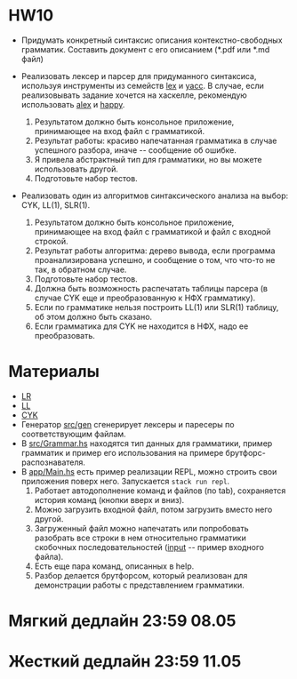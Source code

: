 # HW10

* Придумать конкретный синтаксис описания контекстно-свободных грамматик. Составить документ с его описанием (*.pdf или *.md файл)

* Реализовать лексер и парсер для придуманного синтаксиса, используя инструменты из семейств [lex](https://en.wikipedia.org/wiki/Lex_%28software%29) и [yacc](https://en.wikipedia.org/wiki/Yacc). В случае, если реализовывать задание хочется на хаскелле, рекомендую использовать [alex](https://www.haskell.org/alex/) и [happy](https://www.haskell.org/happy/).

   1. Результатом должно быть консольное приложение, принимающее на вход файл с грамматикой.
   2. Результат работы: красиво напечатанная грамматика в случае успешного разбора, иначе -- сообщение об ошибке.
   3. Я привела абстрактный тип для грамматики, но вы можете использовать другой.
   4. Подготовьте набор тестов.

* Реализовать один из алгоритмов синтаксического анализа на выбор: CYK, LL(1), SLR(1).

   1. Результатом должно быть консольное приложение, принимающее на вход файл с грамматикой и файл с входной строкой.
   2. Результат работы алгоритма: дерево вывода, если программа проанализирована успешно, и сообщение о том, что что-то не так, в обратном случае.
   3. Подготовьте набор тестов.
   4. Должна быть возможность распечатать таблицы парсера (в случае CYK еще и преобразованную к НФХ грамматику).
   5. Если по грамматике нельзя построить LL(1) или SLR(1) таблицу, об этом должно быть сказано.
   6. Если грамматика для CYK не находится в НФХ, надо ее преобразовать.

# Материалы

* [LR](https://drive.google.com/open?id=1kwv8kg7suAnnbJQpt7BtQFjIM15lhflR)
* [LL](https://drive.google.com/open?id=1apRNv9QqitwEMsH5bbT16BfCtE12GSAT)
* [CYK](https://drive.google.com/open?id=1qyYQHopGzySAVc0yiU0Db-Bt-3KaqfVL)
* Генератор [src/gen](src/gen) сгенерирует лексеры и паресеры по соответствующим файлам.
* В [src/Grammar.hs](src/Grammar.hs) находятся тип данных для грамматики, пример грамматик и пример его использования на примере брутфорс-распознавателя.
* В [app/Main.hs](app/Main.hs) есть пример реализации REPL, можно строить свои приложения поверх него. Запускается `stack run repl`.
   1. Работает автодополнение команд и файлов (по tab), сохраняется история команд (кнопки вверх и вниз).
   2. Можно загрузить входной файл, потом загрузить вместо него другой.
   3. Загруженный файл можно напечатать или попробовать разобрать все строки в нем относительно грамматики скобочных последовательностей ([input](input) -- пример входного файла).
   4. Есть еще пара команд, описанных в help.
   5. Разбор делается брутфорсом, который реализован для демонстрации работы с представлением грамматики.

# Мягкий дедлайн 23:59 08.05

# Жесткий дедлайн 23:59 11.05


